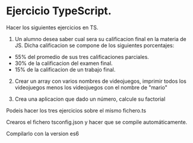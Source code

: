# Ejercicio TypeScript.

Hacer los siguientes ejercicios en TS.

1) Un alumno desea saber cual sera su calificacion final en la materia de
JS. Dicha calificacion se compone de los siguientes porcentajes:
* 55% del promedio de sus tres calificaciones parciales.
* 30% de la calificacion del examen final.
* 15% de la calificacion de un trabajo final.

2) Crear un array con varios nombres de videojuegos, imprimir todos los
videojuegos menos los videojuegos con el nombre de "mario"

3) Crea una aplicacion que dado un número, calcule su factorial

Podeis hacer los tres ejercicios sobre el mismo fichero.ts

Crearos el fichero tsconfig.json y hacer que se compile automáticamente.

Compilarlo con la version es6
